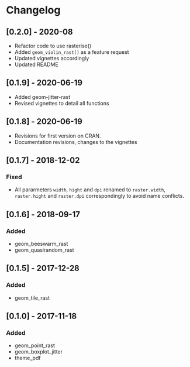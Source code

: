 # Changelog

## [0.2.0] - 2020-08
* Refactor code to use rasterise()
* Added `geom_violin_rast()` as a feature request
* Updated vignettes accordingly
* Updated README

## [0.1.9] - 2020-06-19
* Added geom-jitter-rast
* Revised vignettes to detail all functions

## [0.1.8] - 2020-06-19
* Revisions for first version on CRAN. 
* Documentation revisions, changes to the vignettes

## [0.1.7] - 2018-12-02
### Fixed
* All pararmeters `width`, `hight` and `dpi` renamed to `raster.width`, `raster.hight` and `raster.dpi` correspondingly to avoid name conflicts.

## [0.1.6] - 2018-09-17
### Added
* geom_beeswarm_rast
* geom_quasirandom_rast

## [0.1.5] - 2017-12-28
### Added
* geom_tile_rast

## [0.1.0] - 2017-11-18
### Added
* geom_point_rast
* geom_boxplot_jitter
* theme_pdf

